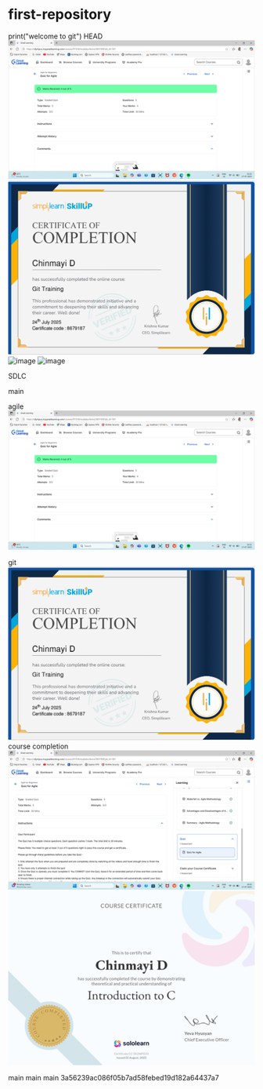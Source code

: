 # first-repository
print("welcome to git")
 HEAD
<img src="https://github.com/Chinmayi011/first-repository/blob/main/Agile_quiz.png" alt="image">
<img src="https://github.com/Chinmayi011/first-repository/blob/main/git_simplilearn.png" alt="image">
<img src="<https://github.com/Chinmayi011/first-repository/blob/SDLC/Agile%20course%20completion.png" alt="image">
<img src="<https://github.com/Chinmayi011/first-repository/blob/main/linux1.png" alt="image">



 SDLC



 
 main


 agile
![image alt](https://github.com/Chinmayi011/first-repository/blob/830032e1b3cc46e6c18b2fb58a1a0059036f3585/Agile_quiz.png)


 git
![image alt](https://github.com/Chinmayi011/first-repository/blob/8c23eb930fb30e72a33bf15e746ea984e2fc5aa3/git_simplilearn.png)
course completion
![image alt](https://github.com/Chinmayi011/first-repository/blob/f7adf7800f66be7385ee52a37885dd37e691adf3/Agile%20course%20completion.png)
![image alt](https://github.com/Chinmayi011/first-repository/blob/37eaa275e64765fcf9b5f5068592e68fe3232ee3/sololearn.png)





 main
 main
 main
 3a56239ac086f05b7ad58febed19d182a64437a7
